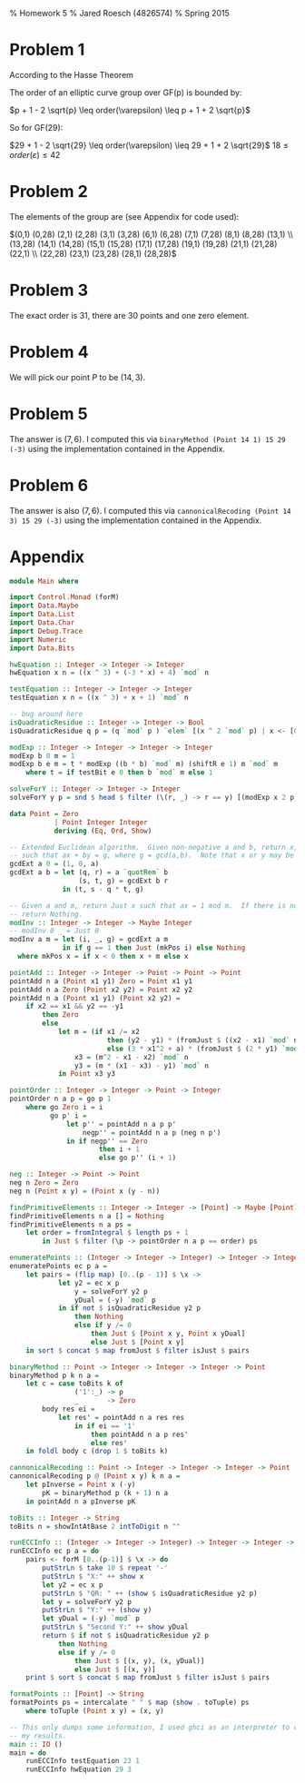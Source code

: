 % Homework 5
% Jared Roesch (4826574)
% Spring 2015

# Problem 1

According to the Hasse Theorem

The order of an elliptic curve group over GF(p) is bounded by:

$p + 1 - 2 \sqrt{p} \leq order(\varepsilon) \leq p + 1 + 2 \sqrt{p}$

So for GF(29):

$29 + 1 - 2 \sqrt{29} \leq order(\varepsilon) \leq 29 + 1 + 2 \sqrt{29}$
$18 \leq order(\varepsilon) \leq 42$

# Problem 2
The elements of the group are (see Appendix for code used):

$(0,1) (0,28) (2,1) (2,28) (3,1) (3,28) (6,1) (6,28) (7,1) (7,28) (8,1) (8,28) (13,1) \\ (13,28) (14,1) (14,28) (15,1) (15,28) (17,1) (17,28) (19,1) (19,28) (21,1) (21,28) (22,1) \\ (22,28) (23,1) (23,28) (28,1) (28,28)$

# Problem 3
The exact order is 31, there are 30 points and one zero element.

# Problem 4
We will pick our point $P$ to be $(14,3)$.

# Problem 5

The answer is $(7, 6)$. I computed this via `binaryMethod (Point 14 1) 15 29 (-3)`
using the implementation contained in the Appendix.

# Problem 6

The answer is also $(7, 6)$. I computed this via `cannonicalRecoding (Point 14 3) 15 29 (-3)` using the implementation contained in the Appendix.

# Appendix
```haskell
module Main where

import Control.Monad (forM)
import Data.Maybe
import Data.List
import Data.Char
import Debug.Trace
import Numeric
import Data.Bits

hwEquation :: Integer -> Integer -> Integer
hwEquation x n = ((x ^ 3) + (-3 * x) + 4) `mod` n

testEquation :: Integer -> Integer -> Integer
testEquation x n = ((x ^ 3) + x + 1) `mod` n

-- bug around here
isQuadraticResidue :: Integer -> Integer -> Bool
isQuadraticResidue q p = (q `mod` p ) `elem` [(x ^ 2 `mod` p) | x <- [0..(p - 1)]]

modExp :: Integer -> Integer -> Integer -> Integer
modExp b 0 m = 1
modExp b e m = t * modExp ((b * b) `mod` m) (shiftR e 1) m `mod` m
    where t = if testBit e 0 then b `mod` m else 1

solveForY :: Integer -> Integer -> Integer
solveForY y p = snd $ head $ filter (\(r, _) -> r == y) [(modExp x 2 p, x) | x <- [0..(p - 1)]]

data Point = Zero
           | Point Integer Integer
           deriving (Eq, Ord, Show)

-- Extended Euclidean algorithm.  Given non-negative a and b, return x, y and g
-- such that ax + by = g, where g = gcd(a,b).  Note that x or y may be negative.
gcdExt a 0 = (1, 0, a)
gcdExt a b = let (q, r) = a `quotRem` b
                 (s, t, g) = gcdExt b r
             in (t, s - q * t, g)

-- Given a and m, return Just x such that ax = 1 mod m.  If there is no such x
-- return Nothing.
modInv :: Integer -> Integer -> Maybe Integer
-- modInv 0 _ = Just 0
modInv a m = let (i, _, g) = gcdExt a m
             in if g == 1 then Just (mkPos i) else Nothing
  where mkPos x = if x < 0 then x + m else x

pointAdd :: Integer -> Integer -> Point -> Point -> Point
pointAdd n a (Point x1 y1) Zero = Point x1 y1
pointAdd n a Zero (Point x2 y2) = Point x2 y2
pointAdd n a (Point x1 y1) (Point x2 y2) =
    if x2 == x1 && y2 == -y1
        then Zero
        else
            let m = (if x1 /= x2
                        then (y2 - y1) * (fromJust $ ((x2 - x1) `mod` n) `modInv` n)
                        else (3 * x1^2 + a) * (fromJust $ (2 * y1) `modInv` n)) `mod` n
                x3 = (m^2 - x1 - x2) `mod` n
                y3 = (m * (x1 - x3) - y1) `mod` n
            in Point x3 y3

pointOrder :: Integer -> Integer -> Point -> Integer
pointOrder n a p = go p 1
    where go Zero i = i
          go p' i =
              let p'' = pointAdd n a p p'
                  negp'' = pointAdd n a p (neg n p')
              in if negp'' == Zero
                      then i + 1
                      else go p'' (i + 1)

neg :: Integer -> Point -> Point
neg n Zero = Zero
neg n (Point x y) = (Point x (y - n))

findPrimitiveElements :: Integer -> Integer -> [Point] -> Maybe [Point]
findPrimitiveElements n a [] = Nothing
findPrimitiveElements n a ps =
    let order = fromIntegral $ length ps + 1
        in Just $ filter (\p -> pointOrder n a p == order) ps

enumeratePoints :: (Integer -> Integer -> Integer) -> Integer -> Integer -> [Point]
enumeratePoints ec p a =
    let pairs = (flip map) [0..(p - 1)] $ \x ->
            let y2 = ec x p
                y = solveForY y2 p
                yDual = (-y) `mod` p
            in if not $ isQuadraticResidue y2 p
                then Nothing
                else if y /= 0
                    then Just $ [Point x y, Point x yDual]
                    else Just $ [Point x y]
    in sort $ concat $ map fromJust $ filter isJust $ pairs

binaryMethod :: Point -> Integer -> Integer -> Integer -> Point
binaryMethod p k n a =
    let c = case toBits k of
                ('1':_) -> p
                _       -> Zero
        body res ei =
            let res' = pointAdd n a res res
                in if ei == '1'
                    then pointAdd n a p res'
                    else res'
    in foldl body c (drop 1 $ toBits k)

cannonicalRecoding :: Point -> Integer -> Integer -> Integer -> Point
cannonicalRecoding p @ (Point x y) k n a =
    let pInverse = Point x (-y)
        pK = binaryMethod p (k + 1) n a
    in pointAdd n a pInverse pK

toBits :: Integer -> String
toBits n = showIntAtBase 2 intToDigit n ""

runECCInfo :: (Integer -> Integer -> Integer) -> Integer -> Integer -> IO ()
runECCInfo ec p a = do
    pairs <- forM [0..(p-1)] $ \x -> do
        putStrLn $ take 10 $ repeat '-'
        putStrLn $ "X:" ++ show x
        let y2 = ec x p
        putStrLn $ "QR: " ++ (show $ isQuadraticResidue y2 p)
        let y = solveForY y2 p
        putStrLn $ "Y:" ++ (show y)
        let yDual = (-y) `mod` p
        putStrLn $ "Second Y:" ++ show yDual
        return $ if not $ isQuadraticResidue y2 p
            then Nothing
            else if y /= 0
                then Just $ [(x, y), (x, yDual)]
                else Just $ [(x, y)]
    print $ sort $ concat $ map fromJust $ filter isJust $ pairs

formatPoints :: [Point] -> String
formatPoints ps = intercalate " " $ map (show . toTuple) ps
    where toTuple (Point x y) = (x, y)

-- This only dumps some information, I used ghci as an interpreter to compute
-- my results.
main :: IO ()
main = do
    runECCInfo testEquation 23 1
    runECCInfo hwEquation 29 3
```

